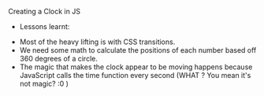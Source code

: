 Creating a Clock in JS
* Lessons learnt:
- Most of the heavy lifting is with CSS transitions.
- We need some math to calculate the positions of each number based off 360 degrees of a circle.
- The magic that makes the clock appear to be moving happens because JavaScript calls the time function every second (WHAT ? You mean it's not magic? :0 )
